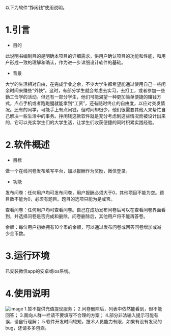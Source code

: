 以下为软件“挣闲钱”使用说明。

# 1.引言

 - 目的  

此说明书编制目的是明确本项目的详细需求，供用户确认项目的功能和性能，和用户形成一致的理解和确认，作为进一步详细设计软件的基础。
 - 背景  

大学的生活相对自由，在完成学业之余，不少大学生都希望能通过使用自己一些闲余时间来赚些“外快”。这时，有部分学生就会考虑去实习，去打工，或者参加一些勤工俭学的活动。但还有一部分学生，他们可能渴望一种更加简单便捷的赚钱方式，点点手机或者跑跑腿就能拿到“工资”，还有随时终止的自由度，以应对突发情况。还有的同学，可能手上有点闲钱，但时间却很少，他们很需要其他人来帮忙自己解决一些生活中的事务。挣闲钱这款软件就是充分考虑到这些情况而被设计出来的，它可以充实学生们的大学生活，让学生们收获便捷的同时积累实践经验。

# 2.软件概述
 - 目标

做一个在线问卷发布填写平台，加以报酬作为奖励，微信登录。

 - 功能

发布问卷：任何用户均可发布问卷，用户报酬必须大于0，其他项目不能为空。题目数不能为0，必须有题目。题目的选项只能为是或否。

查看问卷：任何用户均可查看问卷。自己在成功发布问卷后可以在查看问卷界面看到，并选择问卷是否完成和删除，问卷删除后，其他用户将不能再答卷。

余额：每位用户初始拥有10个币的余额，可以通过发布问卷或回答问卷增加或减少金币数。

# 3.运行环境
已安装微信app的安卓或ios系统。
# 4.使用说明
![image](https://s2.ax1x.com/2019/06/30/Z3Cn0A.png)
1.暂不提供充值提现服务；
2.问卷删除后，列表中依然能看到，但不能回答；
3.面向人群一栏请不要填写不合理的方案；
4.部分非法输入提示可能有误，请自行理解；
5.软件开发时间较短，技术人员能力有限，如果有没有发现的bug，还请多多包涵。
